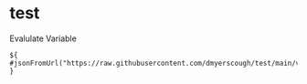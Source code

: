 # test

Evalulate Variable

```
${ #jsonFromUrl("https://raw.githubusercontent.com/dmyerscough/test/main/versions.json").versions }
```
